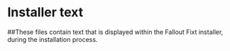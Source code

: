 # Installer text

##These files contain text that is displayed within the Fallout Fixt installer, during the installation process.
